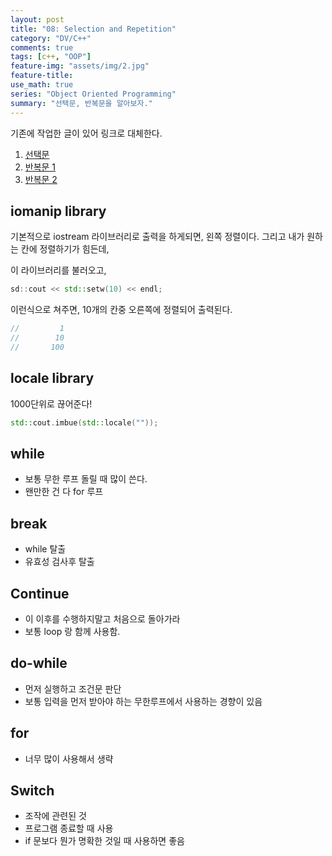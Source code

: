 ```yaml
---
layout: post
title: "08: Selection and Repetition"
category: "DV/C++"
comments: true
tags: [c++, "OOP"]
feature-img: "assets/img/2.jpg"
feature-title:
use_math: true
series: "Object Oriented Programming"
summary: "선택문, 반복문을 알아보자."
---
```


기존에 작업한 글이 있어 링크로 대체한다.

1. [선택문](https://egg-money.tistory.com/65?category=811216)
2. [반복문 1](https://egg-money.tistory.com/67?category=811216)
3. [반복문 2](https://egg-money.tistory.com/68?category=811216)

## iomanip library

기본적으로 iostream 라이브러리로 출력을 하게되면, 왼쪽 정렬이다. 그리고 내가 원하는 칸에 정렬하기가 힘든데,

이 라이브러리를 불러오고,

```c++
sd::cout << std::setw(10) << endl;
```

이런식으로 쳐주면, 10개의 칸중 오른쪽에 정렬되어 출력된다.

```c++
//         1
//        10
//       100
```

## locale library

1000단위로 끊어준다!

```c++
std::cout.imbue(std::locale(""));
```

## while

- 보통 무한 루프 돌릴 때 많이 쓴다.
- 왠만한 건 다 for 루프

## break

- while 탈출
- 유효성 검사후 탈출

## Continue

- 이 이후를 수행하지말고 처음으로 돌아가라
- 보통 loop 랑 함께 사용함.

## do-while

- 먼저 실행하고 조건문 판단
- 보통 입력을 먼저 받아야 하는 무한루프에서 사용하는 경향이 있음

## for

- 너무 많이 사용해서 생략

## Switch

- 조작에 관련된 것
- 프로그램 종료할 때 사용
- if 문보다 뭔가 명확한 것일 때 사용하면 좋음
